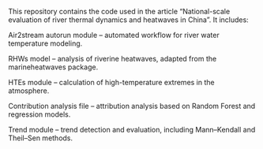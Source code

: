 This repository contains the code used in the article “National-scale evaluation of river thermal dynamics and heatwaves in China”.
It includes:

Air2stream autorun module – automated workflow for river water temperature modeling.

RHWs model – analysis of riverine heatwaves, adapted from the marineheatwaves package.

HTEs module – calculation of high-temperature extremes in the atmosphere.

Contribution analysis file – attribution analysis based on Random Forest and regression models.

Trend module – trend detection and evaluation, including Mann–Kendall and Theil–Sen methods.

